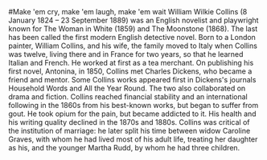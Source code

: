 <param ve-config title="Wilkie Collins" author="Alyson" layout="vtl" banner="https://upload.wikimedia.org/wikipedia/commons/5/5b/Wilkie_Collins.jpg">
#Make 'em cry, make 'em laugh, make 'em wait
William Wilkie Collins (8 January 1824 – 23 September 1889) was an English novelist and playwright known for The Woman in White (1859) and The Moonstone (1868). The last has been called the first modern English detective novel. Born to a London painter, William Collins, and his wife, the family moved to Italy when Collins was twelve, living there and in France for two years, so that he learned Italian and French. He worked at first as a tea merchant. On publishing his first novel, Antonina, in 1850, Collins met Charles Dickens, who became a friend and mentor. Some Collins works appeared first in Dickens's journals Household Words and All the Year Round. The two also collaborated on drama and fiction. Collins reached financial stability and an international following in the 1860s from his best-known works, but began to suffer from gout. He took opium for the pain, but became addicted to it. His health and his writing quality declined in the 1870s and 1880s. Collins was critical of the institution of marriage: he later split his time between widow Caroline Graves, with whom he had lived most of his adult life, treating her daughter as his, and the younger Martha Rudd, by whom he had three children.
<param ve-image url="https://upload.wikimedia.org/wikipedia/commons/thumb/2/21/Charles_Allston_Collins_%281828-1873%29_-_Wilkie_Collins_-_676_-_Fitzwilliam_Museum.jpg/191px-Charles_Allston_Collins_%281828-1873%29_-_Wilkie_Collins_-_676_-_Fitzwilliam_Museum.jpg">
